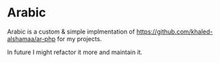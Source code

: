 # Arabic 

Arabic is a custom & simple implmentation of https://github.com/khaled-alshamaa/ar-php for my projects. 

In future I might refactor it more and maintain it.

